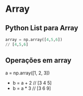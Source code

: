# Array

## Python List para Array
~~~Python
array = np.array([4,5,6]) 
// [4,5,6]
~~~

## Operações em array
a = np.array([1, 2, 3])

- b = a + 2  // [3 4 5]
- b = a * 3  // [3 6 9]
